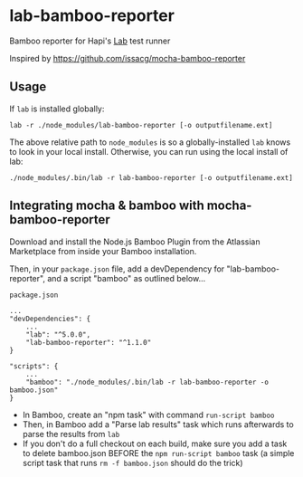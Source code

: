 # lab-bamboo-reporter
Bamboo reporter for Hapi's [Lab](https://github.com/hapijs/lab) test runner

Inspired by https://github.com/issacg/mocha-bamboo-reporter


## Usage
If `lab` is installed globally:

    lab -r ./node_modules/lab-bamboo-reporter [-o outputfilename.ext]

The above relative path to `node_modules` is so a globally-installed `lab` knows to look in your local install. Otherwise, you can run using the local install of lab:

    ./node_modules/.bin/lab -r lab-bamboo-reporter [-o outputfilename.ext]


## Integrating mocha & bamboo with mocha-bamboo-reporter

Download and install the Node.js Bamboo Plugin from the Atlassian Marketplace from inside your Bamboo installation.

Then, in your `package.json` file, add a devDependency for "lab-bamboo-reporter", and a script "bamboo" as outlined below...

    package.json
    
    ...
    "devDependencies": {
        ...
        "lab": "^5.0.0",
        "lab-bamboo-reporter": "^1.1.0"
    }
    
    "scripts": {
        ...
        "bamboo": "./node_modules/.bin/lab -r lab-bamboo-reporter -o bamboo.json"
    }
    
* In Bamboo, create an "npm task" with command `run-script bamboo`
* Then, in Bamboo add a "Parse lab results" task which runs afterwards to parse the results from `lab`
* If you don't do a full checkout on each build, make sure you add a task to delete bamboo.json BEFORE the `npm run-script bamboo` task (a simple script task that runs `rm -f bamboo.json` should do the trick)
